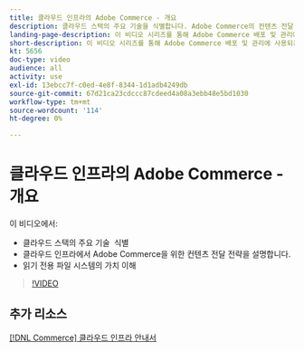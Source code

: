 ```yaml
---
title: 클라우드 인프라의 Adobe Commerce - 개요
description: 클라우드 스택의 주요 기술을 식별합니다​. Adobe Commerce의 컨텐츠 전달 전략을 설명합니다. 읽기 전용 파일 시스템의 가치에 대해 이해합니다.
landing-page-description: 이 비디오 시리즈를 통해 Adobe Commerce 배포 및 관리에 사용되는 클라우드 인프라에 대해 살펴보십시오.
short-description: 이 비디오 시리즈를 통해 Adobe Commerce 배포 및 관리에 사용되는 클라우드 인프라에 대해 살펴보십시오.
kt: 5656
doc-type: video
audience: all
activity: use
exl-id: 13ebcc7f-c0ed-4e8f-8344-1d1adb4249db
source-git-commit: 67d21ca23cdccc87cdeed4a08a3ebb48e5bd1030
workflow-type: tm+mt
source-wordcount: '114'
ht-degree: 0%

---
```


# 클라우드 인프라의 Adobe Commerce - 개요

이 비디오에서:

- 클라우드 스택의 주요 기술 &#x200B; 식별
- 클라우드 인프라에서 Adobe Commerce을 위한 컨텐츠 전달 전략을 설명합니다.
- 읽기 전용 파일 시스템의 가치 이해

>[!VIDEO](https://video.tv.adobe.com/v/35298?quality=12&learn=on)

## 추가 리소스

[[!DNL Commerce] 클라우드 인프라 안내서](https://experienceleague.adobe.com/docs/commerce-cloud-service/user-guide/overview.html)
